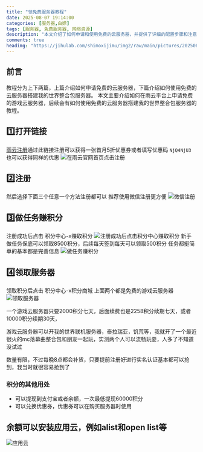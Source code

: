 ```yaml
---
title: "领免费服务器教程"
date: 2025-08-07 19:14:00
categories: [服务器,白嫖]
tags: [服务器, 免费服务器, 网络资源]
description: "本文介绍了如何申请和使用免费的云服务器，并提供了详细的配置步骤和注意事项。"
comments: true
headimg: "https://jihulab.com/shimoxijimu/img2/raw/main/pictures/20250812003358832_2025_08_22_16_50_03_a980f4d261280f4d.webp"
---
```


## 前言
教程分为上下两篇，上篇介绍如何申请免费的云服务器，下篇介绍如何使用免费的云服务器搭建我的世界整合包服务器。
本文主要介绍如何在雨云平台上申请免费的游戏云服务器，后续会有如何使用免费的云服务器搭建我的世界整合包服务器的教程。

## 1️⃣打开链接
<a href="/rainyun-coupon.html" title="点击注册" target="_blank">雨云注册</a>通过此链接注册可以获得一张首月5折优惠券或者填写优惠码 `NjQ4NjU3` 也可以获得同样的优惠
![在雨云官网首页点击注册](https://jihulab.com/shimoxijimu/img2/raw/main/pictures/pVaugvn_2025_08_22_16_51_38_edf128e635f7a7e4.webp)

## 2️⃣注册
然后选择下面三个任意一个方法注册都可以
推荐使用微信注册更方便
![微信注册](https://jihulab.com/shimoxijimu/img2/raw/main/pictures/pVauLK1_2025_08_22_16_40_16_1f6de251b55b113a.webp)

## 3️⃣做任务赚积分
注册成功后点击 积分中心-»赚取积分
![注册成功后点击积分中心赚取积分](https://jihulab.com/shimoxijimu/img2/raw/main/pictures/pVauz5D_2025_08_22_16_53_00_1ed98ae341d0f09d.webp)
新手做任务保底可以领取8500积分，后续每天签到每天可以领取500积分
任务都挺简单的基本都是完善信息
![做任务赚积分](https://jihulab.com/shimoxijimu/img2/raw/main/pictures/pVauODx_2025_08_22_16_45_11_51978bed9bdb7748.webp)

## 4️⃣领取服务器
领取积分后点击 积分中心-»积分商城 上面两个都是免费的游戏云服务器
![领取服务器](https://jihulab.com/shimoxijimu/img2/raw/main/pictures/pVaKFKI_2025_08_22_16_44_04_3577e894033c2414.webp)

一个游戏云服务器只要2000积分七天，后面续费也是2258积分续期七天，或者10000积分续期30天，

游戏云服务器可以开我的世界联机服务器，泰拉瑞亚，饥荒等，我就开了一个最近很火的mc落幕曲整合包和朋友一起玩，实测两个人可以流畅玩耍，人多了不知道没试过

数量有限，不过每晚8点都会补货，只要提前注册好进行实名认证基本都可以抢到，我当时就很容易抢到了
### 积分的其他用处
- 可以提现到支付宝或者余额，一次最低提现60000积分
- 可以兑换优惠券，优惠券可以在购买服务器时使用

## 余额可以安装应用云，例如alist和open list等
![应用云](https://jihulab.com/shimoxijimu/img2/raw/main/pictures/2025/08/22_16_32_2_20250822163202000.webp)